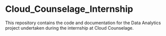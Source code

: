 # Cloud_Counselage_Internship
This repository contains the code and documentation for the Data Analytics project undertaken during the internship at Cloud Counselage.
